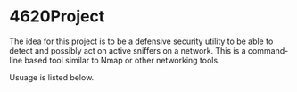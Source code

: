 # 4620Project

The idea for this project is to be a defensive security utility to be able to detect and possibly act on 
active sniffers on a network. This is a command-line based tool similar to Nmap or other networking tools.

Usuage is listed below.


